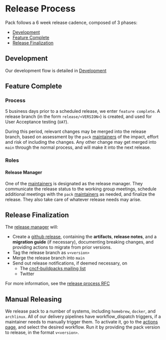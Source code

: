 # Release Process

Pack follows a 6 week release cadence, composed of 3 phases:
  - [Development](#development)
  - [Feature Complete](#feature-complete)
  - [Release Finalization](#release-finalization)

## Development
Our development flow is detailed in [Development](DEVELOPMENT.md)

## Feature Complete
### Process
5 business days prior to a scheduled release, we enter `feature complete`. A release branch (in the form `release/<VERSION>`) is created, and used for User Acceptance testing (`UAT`).

During this period, relevant changes may be merged into the release branch, based on assessment by the `pack` [maintainers][maintainers] of the impact, effort and risk of including the changes. Any other change may get merged into `main` through the normal process, and will make it into the next release.

### Roles
#### Release Manager
One of the [maintainers][maintainers] is designated as the release manager. They communicate the release status to the working group meetings, schedule additional meetings with the `pack` [maintainers][maintainers] as needed, and finalize the release. They also take care of whatever release needs may arise.

## Release Finalization
The [release manager](#release-manager) will:
- Create a [github release][release], containing the **artifacts**, **release notes**, and a **migration guide** (if necessary), documenting breaking changes, and providing actions to migrate from prior versions.
- Tag the release branch as `v<version>`
- Merge the release branch into `main`
- Send out release notifications, if deemed necessary, on
  - The [cncf-buildpacks mailing list](https://lists.cncf.io/g/cncf-buildpacks)
  - Twitter

For more information, see the [release process RFC][release-process]

## Manual Releasing
We release pack to a number of systems, including `homebrew`, `docker`, and `archlinux`. All of our delivery pipelines
have workflow_dispatch triggers, if a maintainer needs to manually trigger them. To activate it, go to the
[actions page](https://github.com/buildpacks/pack/actions), and select the desired workflow. Run it by providing the pack
version to release, in the format `v<version>`.

[maintainers]: https://github.com/buildpacks/community/blob/main/TEAMS.md#platform-team
[release-process]: https://github.com/buildpacks/rfcs/blob/main/text/0039-release-process.md#change-control-board
[release]: https://github.com/buildpacks/pack/releases
